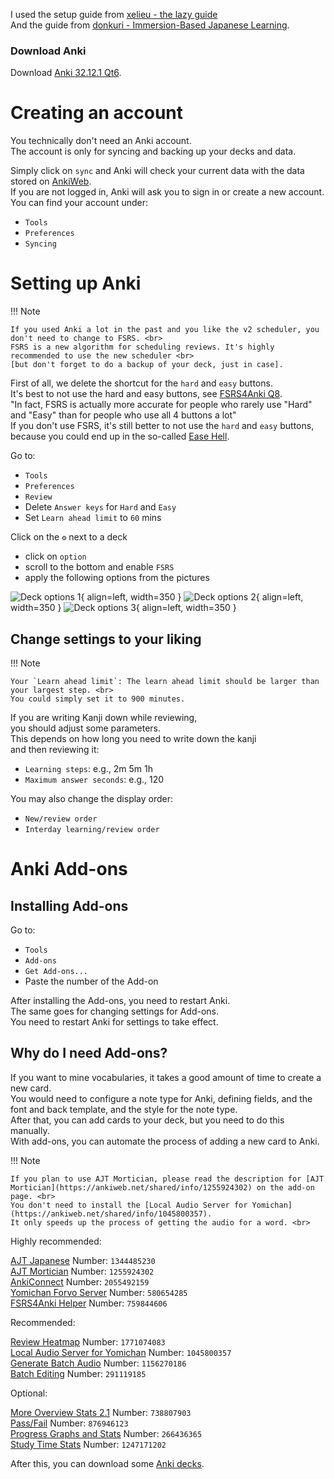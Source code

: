 I used the setup guide from [xelieu - the lazy guide](https://xelieu.github.io/jp-lazy-guide/setupAnki/)  
And the guide from [donkuri - Immersion-Based Japanese Learning](https://donkuri.github.io/learn-japanese/setup/#installing-anki).

### Download Anki

Download [Anki 32.12.1 Qt6](https://apps.ankiweb.net/).

# Creating an account

You technically don't need an Anki account. <br>
The account is only for syncing and backing up your decks and data. <br>

Simply click on `sync` and Anki will check your current data with the data stored on [AnkiWeb](https://ankiweb.net/about). <br>
If you are not logged in, Anki will ask you to sign in or create a new account. <br>
You can find your account under:

- `Tools`
- `Preferences`
- `Syncing`

# Setting up Anki

!!! Note

    If you used Anki a lot in the past and you like the v2 scheduler, you don't need to change to FSRS. <br>
    FSRS is a new algorithm for scheduling reviews. It's highly recommended to use the new scheduler <br>
    [but don't forget to do a backup of your deck, just in case].

First of all, we delete the shortcut for the `hard` and `easy` buttons. <br>
It's best to not use the hard and easy buttons, see [FSRS4Anki Q8](https://github.com/open-spaced-repetition/fsrs4anki/blob/main/docs/tutorial.md#faq). <br>
"In fact, FSRS is actually more accurate for people who rarely use "Hard" and "Easy" than for people who use all 4 buttons a lot" <br>
If you don't use FSRS, it's still better to not use the `hard` and `easy` buttons, because you could end up in the so-called [Ease Hell](https://readbroca.com/anki/ease-hell/).

Go to:

- `Tools`
- `Preferences`
- `Review`
- Delete `Answer keys` for `Hard` and `Easy`
- Set `Learn ahead limit` to `60` mins 

Click on the `⚙` next to a deck

- click on `option`
- scroll to the bottom and enable `FSRS`
- apply the following options from the pictures

![Deck options 1](../assets/images/deck_options_1.png){ align=left, width=350 }
![Deck options 2](../assets/images/deck_options_2.png){ align=left, width=350 }
![Deck options 3](../assets/images/deck_options_3.png){ align=left, width=350 }

## Change settings to your liking

!!! Note

    Your `Learn ahead limit`: The learn ahead limit should be larger than your largest step. <br>
    You could simply set it to 900 minutes.

If you are writing Kanji down while reviewing, <br>
you should adjust some parameters. <br>
This depends on how long you need to write down the kanji <br> 
and then reviewing it:

- `Learning steps`: e.g., 2m 5m 1h
- `Maximum answer seconds`: e.g., 120

You may also change the display order:

- `New/review order`
- `Interday learning/review order`

# Anki Add-ons

## Installing Add-ons

Go to:

- `Tools`
- `Add-ons`
- `Get Add-ons...`
- Paste the number of the Add-on

After installing the Add-ons, you need to restart Anki. <br>
The same goes for changing settings for Add-ons. <br>
You need to restart Anki for settings to take effect.


## Why do I need Add-ons?

If you want to mine vocabularies, it takes a good amount of time to create a new card. <br>
You would need to configure a note type for Anki, defining fields, and the font and back template, and the style for the note type. <br>
After that, you can add cards to your deck, but you need to do this manually. <br>
With add-ons, you can automate the process of adding a new card to Anki. <br>
<!-- [See](XXX) -->

!!! Note

    If you plan to use AJT Mortician, please read the description for [AJT Mortician](https://ankiweb.net/shared/info/1255924302) on the add-on page. <br>
    You don't need to install the [Local Audio Server for Yomichan](https://ankiweb.net/shared/info/1045800357). 
    It only speeds up the process of getting the audio for a word. <br>

<!-- See more under [mining](XXX): -->

Highly recommended:

[AJT Japanese](https://ankiweb.net/shared/info/1344485230) Number: `1344485230` <br>
[AJT Mortician](https://ankiweb.net/shared/info/1255924302) Number: `1255924302` <br>
[AnkiConnect](https://ankiweb.net/shared/info/2055492159) Number: `2055492159` <br>
[Yomichan Forvo Server](https://ankiweb.net/shared/info/580654285) Number: `580654285` <br>
[FSRS4Anki Helper](https://ankiweb.net/shared/info/759844606) Number: `759844606`


Recommended:

[Review Heatmap](https://ankiweb.net/shared/info/1771074083) Number: `1771074083` <br>
[Local Audio Server for Yomichan](https://ankiweb.net/shared/info/1045800357) Number: `1045800357` <br>
[Generate Batch Audio](https://ankiweb.net/shared/info/1156270186) Number: `1156270186` <br>
[Batch Editing](https://ankiweb.net/shared/info/291119185) Number: `291119185`


Optional:

[More Overview Stats 2.1](https://ankiweb.net/shared/info/738807903) Number: `738807903` <br>
[Pass/Fail](https://ankiweb.net/shared/info/876946123) Number: `876946123` <br>
[Progress Graphs and Stats](https://ankiweb.net/shared/info/266436365) Number: `266436365` <br>
[Study Time Stats](https://ankiweb.net/shared/info/1247171202) Number: `1247171202` <br>


After this, you can download some [Anki decks](AnkiDecks.md).
